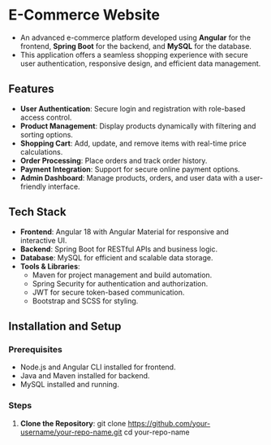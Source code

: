 # E-Commerce Website

- An advanced e-commerce platform developed using **Angular** for the frontend, **Spring Boot** for the backend, and **MySQL** for the database.
- This application offers a seamless shopping experience with secure user authentication, responsive design, and efficient data management.

## Features

- **User Authentication**: Secure login and registration with role-based access control.
- **Product Management**: Display products dynamically with filtering and sorting options.
- **Shopping Cart**: Add, update, and remove items with real-time price calculations.
- **Order Processing**: Place orders and track order history.
- **Payment Integration**: Support for secure online payment options.
- **Admin Dashboard**: Manage products, orders, and user data with a user-friendly interface.

## Tech Stack

- **Frontend**: Angular 18 with Angular Material for responsive and interactive UI.
- **Backend**: Spring Boot for RESTful APIs and business logic.
- **Database**: MySQL for efficient and scalable data storage.
- **Tools & Libraries**:
  - Maven for project management and build automation.
  - Spring Security for authentication and authorization.
  - JWT for secure token-based communication.
  - Bootstrap and SCSS for styling.

## Installation and Setup

### Prerequisites

- Node.js and Angular CLI installed for frontend.
- Java and Maven installed for backend.
- MySQL installed and running.

### Steps

1. **Clone the Repository**:
   git clone https://github.com/your-username/your-repo-name.git
   cd your-repo-name
